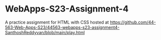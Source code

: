# WebApps-S23-Assignment-4
A practice assignment for HTML with CSS
hosted at https://github.com/44-563-Web-Apps-S23/44563-webapps-s23-assignment4-SanthoshReddyvan/blob/main/play.html